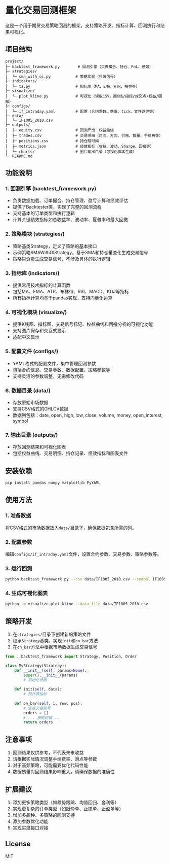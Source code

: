 # 量化交易回测框架

这是一个用于期货交易策略回测的框架，支持策略开发、指标计算、回测执行和结果可视化。

## 项目结构

```
project/
├─ backtest_framework.py        # 回测引擎（只做撮合、持仓、PnL、绩效）
├─ strategies/
│  └─ sma_with_oi.py           # 策略实现（只做信号）
├─ indicators/
│  └─ ta.py                    # 指标库（MA、EMA、ATR、布林等）
├─ visualize/
│  └─ plot_kline.py            # 可视化（读取CSV，画K线/指标/成交点/权益/回撤）
├─ configs/
│  └─ if_intraday.yaml         # 配置（合约乘数、费率、tick、文件路径等）
├─ data/
│  └─ IF1005_2010.csv
├─ outputs/
│  ├─ equity.csv               # 回测产出：权益曲线
│  ├─ trades.csv               # 交易明细（时间、方向、价格、数量、手续费等）
│  ├─ positions.csv            # 持仓随时间
│  ├─ metrics.json             # 绩效指标（收益、波动、Sharpe、回撤等）
│  └─ charts/                  # 图片输出目录（可视化脚本生成）
└─ README.md
```

## 功能说明

### 1. 回测引擎 (backtest_framework.py)
- 负责数据加载、订单撮合、持仓管理、盈亏计算和绩效评估
- 提供了Backtester类，实现了完整的回测流程
- 支持基本的订单类型和执行逻辑
- 计算关键绩效指标如总收益率、波动率、夏普率和最大回撤

### 2. 策略模块 (strategies/)
- 策略基类Strategy，定义了策略的基本接口
- 示例策略SMAWithOIStrategy，基于SMA和持仓量变化生成交易信号
- 策略只负责生成交易信号，不涉及具体的执行逻辑

### 3. 指标库 (indicators/)
- 提供常用技术指标的计算函数
- 包括MA、EMA、ATR、布林带、RSI、MACD、KDJ等指标
- 所有指标计算均基于pandas实现，支持向量化运算

### 4. 可视化模块 (visualize/)
- 提供K线图、指标图、交易信号标记、权益曲线和回撤分析的可视化功能
- 支持图片保存和交互式显示
- 适配中文显示

### 5. 配置文件 (configs/)
- YAML格式的配置文件，集中管理回测参数
- 包括合约信息、交易参数、数据配置、策略参数等
- 支持灵活的参数调整，无需修改代码

### 6. 数据目录 (data/)
- 存放原始市场数据
- 支持CSV格式的OHLCV数据
- 数据列包括：date, open, high, low, close, volume, money, open_interest, symbol

### 7. 输出目录 (outputs/)
- 存放回测结果和可视化图表
- 包括权益曲线、交易明细、持仓记录、绩效指标和图表文件

## 安装依赖

```bash
pip install pandas numpy matplotlib PyYAML
```

## 使用方法

### 1. 准备数据
将CSV格式的市场数据放入`data/`目录下，确保数据包含所需的列。

### 2. 配置参数
编辑`configs/if_intraday.yaml`文件，设置合约参数、交易参数、策略参数等。

### 3. 运行回测

```bash
python backtest_framework.py --csv data/IF1005_2010.csv --symbol IF1005
```

### 4. 生成可视化图表

```bash
python -m visualize.plot_kline --data_file data/IF1005_2010.csv
```

## 策略开发

1. 在`strategies/`目录下创建新的策略文件
2. 继承`Strategy`基类，实现`init`和`on_bar`方法
3. 在`on_bar`方法中根据市场数据生成交易信号

```python
from ..backtest_framework import Strategy, Position, Order

class MyStrategy(Strategy):
    def __init__(self, params=None):
        super().__init__(params)
        # 初始化参数
        
    def init(self, data):
        # 预计算指标
        
    def on_bar(self, i, row, pos):
        # 生成交易信号
        orders = []
        # ... 策略逻辑 ...
        return orders
```

## 注意事项

1. 回测结果仅供参考，不代表未来收益
2. 请根据实际情况调整手续费率、滑点等参数
3. 对于高频策略，可能需要优化代码性能
4. 数据质量对回测结果影响重大，请确保数据的准确性

## 扩展建议

1. 添加更多策略类型（如趋势跟踪、均值回归、套利等）
2. 实现更复杂的订单类型（如限价单、止损单、止盈单等）
3. 增加多品种、多策略的回测支持
4. 添加参数优化功能
5. 实现实盘接口对接

## License
MIT